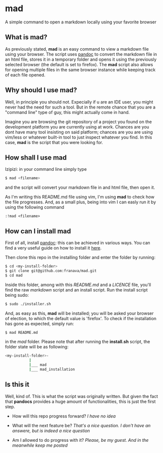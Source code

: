 # mad
A simple command to open a markdown locally using your favorite browser

## What is mad?

As previously stated, **mad** is an easy command to view a markdown file using your browser.
The script uses [pandoc](https://github.com/jgm/pandoc) to convert the markdown file in an html file, stores it in a temporary folder and opens it using the previously selected browser (the default is set to firefox).
The **mad** script also allows for opening multiple files in the same browser instance while keeping track of each file opened.

## Why should I use mad?

Well, in principle you should not. Expecially if u are an IDE user, you might never had the need for such a tool. 
But in the remote chance that you are a "command line" type of guy, this might actually come in hand.

Imagine you are browsing the git repository of a project you found on the development platform you are currently using at work.
Chances are you dont have many tool insisting on said platform; chances are you are using vim/less or whatever built-in tool to just inspect whatever you find. In this case, **mad** is the script that you were looking for.


## How shall I use mad

Izipizi: in your command line simply type

```bash
$ mad <filename>
```

and the script will convert your markdown file in and html file, then open it.

As I'm writing this README.md file using vim, I'm using **mad** to check how the file progresses.
And, as a small plus, being into vim I can easly run it by using the following command

```vim
:!mad <filename>
```

## How can I install mad

First of all, install [pandoc](https://github.com/jgm/pandoc): this can be achieved in various ways. You can find a very useful guide on how to install it [here](https://github.com/jgm/pandoc/blob/master/INSTALL.md).

Then clone this repo in the installing folder and enter the folder by running:

```bash
$ cd <my-install-folder> 
$ git clone git@github.com:franava/mad.git
$ cd mad
```

Inside this folder, among with this *README.md* and a *LICENCE* file, you'll find the raw *markdown* script and an install script.
Run the install script being sudo:

```bash
$ sudo ./installer.sh
```

And, as easy as this, **mad** will be installed; you will be asked your browser of election, to which the default value is 'firefox'.
To check if the installation has gone as expected, simply run:

```bash
$ mad README.md
```

in the *mad* folder.
Please note that after running the **install.sh** script, the folder state will be as following:

```bash
<my-install-folder>-
		   |
		   |___ mad
		   |___ mad_installation
```

## Is this it

Well, kind of. This is what the script was originally written. But given the fact that **pandocs** provides a huge amount of functionalities, this is just the first step. 

- How will this repo progress forward? *I have no idea*

- What will the next feature be? *That's a nice question. I don't have an answere, but is indeed a nice question*

- Am I allowed to do progress with it? *Please, be my guest. And in the meanwhile keep me posted*


